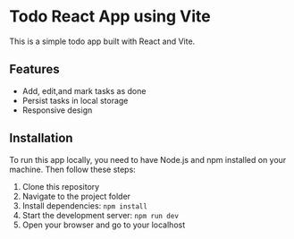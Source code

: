 # Todo React App using Vite

This is a simple todo app built with React and Vite.

## Features

- Add, edit,and mark tasks as done
- Persist tasks in local storage
- Responsive design

## Installation

To run this app locally, you need to have Node.js and npm installed on your machine. Then follow these steps:

1. Clone this repository
2. Navigate to the project folder
3. Install dependencies: `npm install`
4. Start the development server: `npm run dev`
5. Open your browser and go to your localhost
